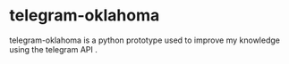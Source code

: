 # telegram-oklahoma
telegram-oklahoma is a python prototype used to improve my knowledge using the telegram API .
